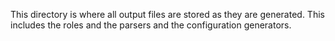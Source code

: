 This directory is where all output files are stored as they are generated.  This includes the roles and the parsers and the configuration generators.